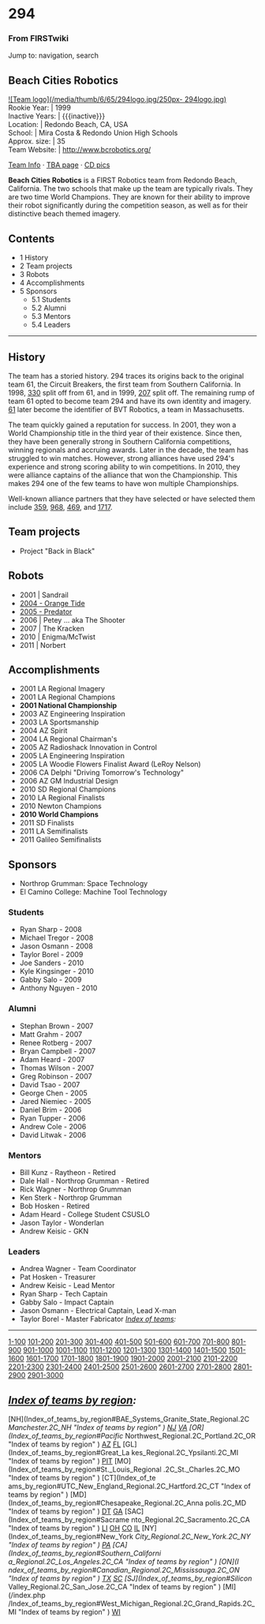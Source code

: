 
# 294

### From FIRSTwiki

Jump to: navigation, search

Beach Cities Robotics  
---  
[![Team logo](/media/thumb/6/65/294logo.jpg/250px-
294logo.jpg)](Image:294logo.jpg "Team logo" )  
Rookie Year: | 1999  
Inactive Years: | {{{inactive}}}  
Location: | Redondo Beach, CA, USA  
School: | Mira Costa &amp; Redondo Union High Schools  
Approx. size: | 35  
Team Website: | <http://www.bcrobotics.org/>  
  
[Team Info](http://frclinks.appspot.com/t/294
"http://frclinks.appspot.com/t/294" ) · [TBA
page](http://www.thebluealliance.com/team/294
"http://www.thebluealliance.com/team/294" ) · [CD
pics](http://www.chiefdelphi.com/media/photos/tags/frc294
"http://www.chiefdelphi.com/media/photos/tags/frc294" )  
  
**Beach Cities Robotics** is a FIRST Robotics team from Redondo Beach, California. The two schools that make up the team are typically rivals. They are two time World Champions. They are known for their ability to improve their robot significantly during the competition season, as well as for their distinctive beach themed imagery. 

## Contents

  * 1 History
  * 2 Team projects
  * 3 Robots
  * 4 Accomplishments
  * 5 Sponsors
    * 5.1 Students
    * 5.2 Alumni
    * 5.3 Mentors
    * 5.4 Leaders  
---  
  

## History

The team has a storied history. 294 traces its origins back to the original
team 61, the Circuit Breakers, the first team from Southern California. In
1998, [330](330 "330" ) split off from 61, and in 1999,
[207](207 "207" ) split off. The remaining rump of team 61 opted to
become team 294 and have its own identity and imagery. [61](61 "61"
) later become the identifier of BVT Robotics, a team in Massachusetts.

The team quickly gained a reputation for success. In 2001, they won a World
Championship title in the third year of their existence. Since then, they have
been generally strong in Southern California competitions, winning regionals
and accruing awards. Later in the decade, the team has struggled to win
matches. However, strong alliances have used 294's experience and strong
scoring ability to win competitions. In 2010, they were alliance captains of
the alliance that won the Championship. This makes 294 one of the few teams to
have won multiple Championships.

Well-known alliance partners that they have selected or have selected them
include [359](359 "359" ), [968](968 "968" ),
[469](469 "469" ), and [1717](1717 "1717" ).


## Team projects

  * Project "Back in Black" 


## Robots

  * 2001 | Sandrail 
  * [2004 - Orange Tide](Orange_Tide_%28294%29 "Orange Tide \(294\)" )
  * [2005 - Predator](Predator_%28294%29 "Predator \(294\)" )
  * 2006 | Petey ... aka The Shooter 
  * 2007 | The Kracken 
  * 2010 | Enigma/McTwist 
  * 2011 | Norbert 


## Accomplishments

  * 2001 LA Regional Imagery 
  * 2001 LA Regional Champions 
  * **2001 National Championship**
  * 2003 AZ Engineering Inspiration 
  * 2003 LA Sportsmanship 
  * 2004 AZ Spirit 
  * 2004 LA Regional Chairman's 
  * 2005 AZ Radioshack Innovation in Control 
  * 2005 LA Engineering Inspiration 
  * 2005 LA Woodie Flowers Finalist Award (LeRoy Nelson) 
  * 2006 CA Delphi "Driving Tomorrow's Technology" 
  * 2006 AZ GM Industrial Design 
  * 2010 SD Regional Champions 
  * 2010 LA Regional Finalists 
  * 2010 Newton Champions 
  * **2010 World Champions**
  * 2011 SD Finalists 
  * 2011 LA Semifinalists 
  * 2011 Galileo Semifinalists 


## Sponsors

  * Northrop Grumman: Space Technology 
  * El Camino College: Machine Tool Technology 

  


### Students

  * Ryan Sharp - 2008 
  * Michael Tregor - 2008 
  * Jason Osmann - 2008 
  * Taylor Borel - 2009 
  * Joe Sanders - 2010 
  * Kyle Kingsinger - 2010 
  * Gabby Salo - 2009 
  * Anthony Nguyen - 2010 


### Alumni

  * Stephan Brown - 2007 
  * Matt Grahm - 2007 
  * Renee Rotberg - 2007 
  * Bryan Campbell - 2007 
  * Adam Heard - 2007 
  * Thomas Wilson - 2007 
  * Greg Robinson - 2007 
  * David Tsao - 2007 
  * George Chen - 2005 
  * Jared Niemiec - 2005 
  * Daniel Brim - 2006 
  * Ryan Tupper - 2006 
  * Andrew Cole - 2006 
  * David Litwak - 2006 


### Mentors

  * Bill Kunz - Raytheon - Retired 
  * Dale Hall - Northrop Grumman - Retired 
  * Rick Wagner - Northrop Grumman 
  * Ken Sterk - Northrop Grumman 
  * Bob Hosken - Retired 
  * Adam Heard - College Student CSUSLO 
  * Jason Taylor - Wonderlan 
  * Andrew Keisic - GKN 


### Leaders

  * Andrea Wagner - Team Coordinator 
  * Pat Hosken - Treasurer 
  * Andrew Keisic - Lead Mentor 
  * Ryan Sharp - Tech Captain 
  * Gabby Salo - Impact Captain 
  * Jason Osmann - Electrical Captain, Lead X-man 
  * Taylor Borel - Master Fabricator 
_[Index of teams](Index_of_teams "Index of teams" ):_  
---  
  
[1-100](Index_of_teams#1-100 "Index of teams" )
[101-200](Index_of_teams#101-200 "Index of teams" )
[201-300](Index_of_teams#201-300 "Index of teams" )
[301-400](Index_of_teams#301-400 "Index of teams" )
[401-500](Index_of_teams#401-500 "Index of teams" )
[501-600](Index_of_teams#501-600 "Index of teams" )
[601-700](Index_of_teams#601-700 "Index of teams" )
[701-800](Index_of_teams#701-800 "Index of teams" )
[801-900](Index_of_teams#801-900 "Index of teams" )
[901-1000](Index_of_teams#901-1000 "Index of teams" )
[1001-1100](Index_of_teams#1001-1100 "Index of teams" )
[1101-1200](Index_of_teams#1101-1200 "Index of teams" )
[1201-1300](Index_of_teams#1201-1300 "Index of teams" )
[1301-1400](Index_of_teams#1301-1400 "Index of teams" )
[1401-1500](Index_of_teams#1401-1500 "Index of teams" )
[1501-1600](Index_of_teams#1501-1600 "Index of teams" )
[1601-1700](Index_of_teams#1601-1700 "Index of teams" )
[1701-1800](Index_of_teams#1701-1800 "Index of teams" )
[1801-1900](Index_of_teams#1801-1900 "Index of teams" )
[1901-2000](Index_of_teams#1901-2000 "Index of teams" )
[2001-2100](Index_of_teams#2001-2100 "Index of teams" )
[2101-2200](Index_of_teams#2101-2200 "Index of teams" )
[2201-2300](Index_of_teams#2201-2300 "Index of teams" )
[2301-2400](Index_of_teams#2301-2400 "Index of teams" )
[2401-2500](Index_of_teams#2401-2500 "Index of teams" )
[2501-2600](Index_of_teams#2501-2600 "Index of teams" )
[2601-2700](Index_of_teams#2601-2700 "Index of teams" )
[2701-2800](Index_of_teams#2701-2800 "Index of teams" )
[2801-2900](Index_of_teams#2801-2900 "Index of teams" )
[2901-3000](Index_of_teams#2901-3000 "Index of teams" )  
  
_[Index of teams by region](Index_of_teams_by_region "Index of
teams by region" ):_  
---  
  
[NH](Index_of_teams_by_region#BAE_Systems_Granite_State_Regional.2C
_Manchester.2C_NH "Index of teams by region" )
[NJ](Index_of_teams_by_region#New_Jersey_Regional.2C_Trenton.2C_NJ
"Index of teams by region" )
[VA](Index_of_teams_by_region#NASA.2FVCU_Regional.2C_Richmond.2C_VA
"Index of teams by region" ) [OR](Index_of_teams_by_region#Pacific_
Northwest_Regional.2C_Portland.2C_OR "Index of teams by region" )
[AZ](Index_of_teams_by_region#Arizona_Regional.2C_Phoenix.2C_AZ
"Index of teams by region" )
[FL](Index_of_teams_by_region#Florida_Regional.2C_Orlando.2C_FL
"Index of teams by region" ) [GL](Index_of_teams_by_region#Great_La
kes_Regional.2C_Ypsilanti.2C_MI "Index of teams by region" ) [PIT](
Index_of_teams_by_region#Pittsburgh_Regional.2C_Pittsburgh.2C_PA "Index of
teams by region" ) [MO](Index_of_teams_by_region#St._Louis_Regional
.2C_St._Charles.2C_MO "Index of teams by region" ) [CT](Index_of_te
ams_by_region#UTC_New_England_Regional.2C_Hartford.2C_CT "Index of teams by
region" ) [MD](Index_of_teams_by_region#Chesapeake_Regional.2C_Anna
polis.2C_MD "Index of teams by region" )
[DT](Index_of_teams_by_region#Detroit_Regional.2C_Detroit.2C_MI
"Index of teams by region" )
[GA](Index_of_teams_by_region#Peachtree_Regional.2C_Duluth.2C_GA
"Index of teams by region" ) [SAC](Index_of_teams_by_region#Sacrame
nto_Regional.2C_Sacramento.2C_CA "Index of teams by region" ) [LI](
Index_of_teams_by_region#SBPLI_Long_Island_Regional.2C_Brentwood.2C_NY "Index
of teams by region" )
[OH](Index_of_teams_by_region#Buckeye_Regional.2C_Cleveland.2C_OH
"Index of teams by region" )
[CO](Index_of_teams_by_region#Colorado_Regional.2C_Denver.2C_CO
"Index of teams by region" )
[IL](Index_of_teams_by_region#Midwest_Regional.2C_Evanston.2C_IL
"Index of teams by region" ) [NY](Index_of_teams_by_region#New_York
_City_Regional.2C_New_York.2C_NY "Index of teams by region" ) [PA](
Index_of_teams_by_region#Philadelphia_Regional.2C_Philadelphia.2C_PA "Index of
teams by region" ) [CA](Index_of_teams_by_region#Southern_Californi
a_Regional.2C_Los_Angeles.2C_CA "Index of teams by region" ) [ON](I
ndex_of_teams_by_region#Canadian_Regional.2C_Mississauga.2C_ON "Index of teams
by region" )
[TX](Index_of_teams_by_region#Lone_Star_Regional.2C_Houston.2C_TX
"Index of teams by region" )
[SC](Index_of_teams_by_region#Palmetto_Regional.2C_Columbia.2C_SC
"Index of teams by region" ) [SJ](Index_of_teams_by_region#Silicon_
Valley_Regional.2C_San_Jose.2C_CA "Index of teams by region" ) [MI](/index.php
/Index_of_teams_by_region#West_Michigan_Regional.2C_Grand_Rapids.2C_MI "Index
of teams by region" )
[WI](Index_of_teams_by_region#Wisconsin_Regional.2C_Milwaukee.2C_WI
"Index of teams by region" )  
  
